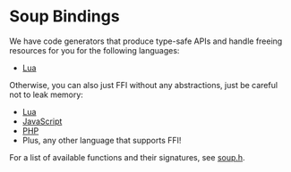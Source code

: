 # Soup Bindings

We have code generators that produce type-safe APIs and handle freeing resources for you for the following languages:

- [Lua](https://github.com/calamity-inc/Soup/blob/senpai/bindings/soup-apigen.lua)

Otherwise, you can also just FFI without any abstractions, just be careful not to leak memory:

- [Lua](https://github.com/calamity-inc/Soup/blob/senpai/bindings/soup.lua)
- [JavaScript](https://docs.soup.do/bindings/JS%20Bindings%20CDN.html)
- [PHP](https://github.com/calamity-inc/Soup/blob/senpai/bindings/soup.php)
- Plus, any other language that supports FFI!

For a list of available functions and their signatures, see [soup.h](https://github.com/calamity-inc/Soup/blob/senpai/bindings/soup.h).

